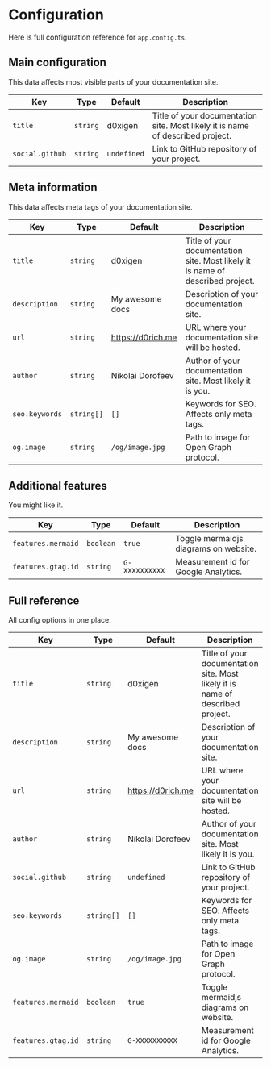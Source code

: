 # Configuration

Here is full configuration reference for `app.config.ts`.

## Main configuration

This data affects most visible parts of your documentation site.

|Key|Type|Default|Description|
|---|---|---|---|
|`title`|`string`| d0xigen |Title of your documentation site. Most likely it is name of described project. |
|`social.github`|`string`| `undefined` | Link to GitHub repository of your project. |

## Meta information

This data affects meta tags of your documentation site.

|Key|Type|Default|Description|
|---|---|---|---|
|`title`|`string`| d0xigen |Title of your documentation site. Most likely it is name of described project. |
|`description`|`string`| My awesome docs | Description of your documentation site. |
|`url`|`string`| https://d0rich.me | URL where your documentation site will be hosted. |
|`author`|`string`| Nikolai Dorofeev | Author of your documentation site. Most likely it is you. |
|`seo.keywords`|`string[]`| `[]` | Keywords for SEO. Affects only meta tags. |
|`og.image`|`string`| `/og/image.jpg` | Path to image for Open Graph protocol. |

## Additional features

You might like it.

|Key|Type|Default|Description|
|---|---|---|---|
|`features.mermaid`|`boolean`| `true` | Toggle mermaidjs diagrams on website. |
|`features.gtag.id`|`string`| `G-XXXXXXXXXX` | Measurement id for Google Analytics. |

## Full reference

All config options in one place.

|Key|Type|Default|Description|
|---|---|---|---|
|`title`|`string`| d0xigen |Title of your documentation site. Most likely it is name of described project. |
|`description`|`string`| My awesome docs | Description of your documentation site. |
|`url`|`string`| https://d0rich.me | URL where your documentation site will be hosted. |
|`author`|`string`| Nikolai Dorofeev | Author of your documentation site. Most likely it is you. |
|`social.github`|`string`| `undefined` | Link to GitHub repository of your project. |
|`seo.keywords`|`string[]`| `[]` | Keywords for SEO. Affects only meta tags. |
|`og.image`|`string`| `/og/image.jpg` | Path to image for Open Graph protocol. |
|`features.mermaid`|`boolean`| `true` | Toggle mermaidjs diagrams on website. |
|`features.gtag.id`|`string`| `G-XXXXXXXXXX` | Measurement id for Google Analytics. |